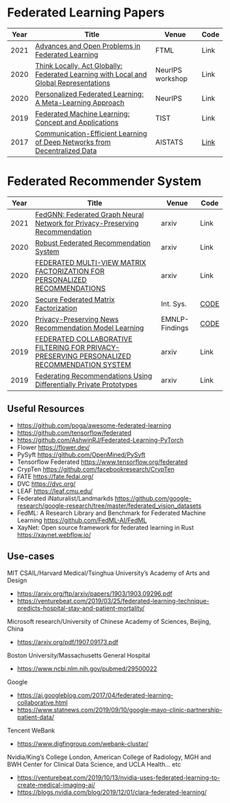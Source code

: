 # Federated Learning Papers
| Year   | Title  | Venue | Code  |
|-------|--------|--------|-----------|
| 2021 | [Advances and Open Problems in Federated Learning](https://arxiv.org/pdf/1912.04977.pdf) | FTML  | Link |
| 2020 | [Think Locally, Act Globally: Federated Learning with Local and Global Representations](https://arxiv.org/pdf/2001.01523.pdf) | NeurIPS workshop | Link |
| 2020 | [Personalized Federated Learning: A Meta-Learning Approach](https://arxiv.org/pdf/2002.07948.pdf) | NeurIPS | Link | 
| 2019 | [Federated Machine Learning: Concept and Applications](https://dl.acm.org/doi/pdf/10.1145/3298981) | TIST | Link |
| 2017 | [Communication-Efficient Learning of Deep Networks from Decentralized Data](http://proceedings.mlr.press/v54/mcmahan17a/mcmahan17a.pdf) | AISTATS | [Link](https://github.com/shaoxiongji/federated-learning) |

# Federated  Recommender System
| Year   | Title  | Venue | Code  |
|-------|--------|--------|-----------|
| 2021 | [FedGNN: Federated Graph Neural Network for Privacy-Preserving Recommendation](https://arxiv.org/abs/2102.04925) | arxiv | Link |
| 2020 | [Robust Federated Recommendation System](https://arxiv.org/pdf/2006.08259.pdf) | arxiv | Link |
| 2020 | [FEDERATED MULTI-VIEW MATRIX FACTORIZATION FOR PERSONALIZED RECOMMENDATIONS](https://arxiv.org/pdf/2004.04256.pdf) | arxiv | Link | 
| 2020 | [Secure Federated Matrix Factorization](https://arxiv.org/pdf/1906.05108.pdf) | Int. Sys. | [CODE](https://github.com/Di-Chai/FedMF) | 
| 2020 | [Privacy-Preserving News Recommendation Model Learning](https://arxiv.org/pdf/2003.09592.pdf) | EMNLP-Findings | [CODE](https://github.com/JulySinceAndrew/FedNewsRec-EMNLP-Findings-2020) | 
| 2019 | [FEDERATED COLLABORATIVE FILTERING FOR PRIVACY-PRESERVING PERSONALIZED RECOMMENDATION SYSTEM](https://arxiv.org/pdf/1901.09888.pdf) | arxiv | Link | 
| 2019 | [Federating Recommendations Using Differentially Private Prototypes](https://arxiv.org/pdf/2003.00602.pdf) | arxiv | Link | 

## Useful Resources
- https://github.com/poga/awesome-federated-learning
- https://github.com/tensorflow/federated
- https://github.com/AshwinRJ/Federated-Learning-PyTorch
- Flower https://flower.dev/
- PySyft https://github.com/OpenMined/PySyft
- Tensorflow Federated  https://www.tensorflow.org/federated
- CrypTen https://github.com/facebookresearch/CrypTen
- FATE https://fate.fedai.org/
- DVC https://dvc.org/
- LEAF https://leaf.cmu.edu/
- Federated iNaturalist/Landmarkds https://github.com/google-research/google-research/tree/master/federated_vision_datasets
- FedML: A Research Library and Benchmark for Federated Machine Learning https://github.com/FedML-AI/FedML
- XayNet: Open source framework for federated learning in Rust https://xaynet.webflow.io/ 


## Use-cases

MIT CSAIL/Harvard Medical/Tsinghua University’s Academy of Arts and Design

* https://arxiv.org/ftp/arxiv/papers/1903/1903.09296.pdf
* https://venturebeat.com/2019/03/25/federated-learning-technique-predicts-hospital-stay-and-patient-mortality/

Microsoft research/University of Chinese Academy of Sciences, Beijing, China

* https://arxiv.org/pdf/1907.09173.pdf

Boston University/Massachusetts General Hospital

* https://www.ncbi.nlm.nih.gov/pubmed/29500022

Google

* https://ai.googleblog.com/2017/04/federated-learning-collaborative.html
* https://www.statnews.com/2019/09/10/google-mayo-clinic-partnership-patient-data/

Tencent WeBank

* https://www.digfingroup.com/webank-clustar/

Nvidia/King’s College London, American College of Radiology, MGH and BWH Center for Clinical Data Science, and UCLA Health... etc

* https://venturebeat.com/2019/10/13/nvidia-uses-federated-learning-to-create-medical-imaging-ai/
* https://blogs.nvidia.com/blog/2019/12/01/clara-federated-learning/
